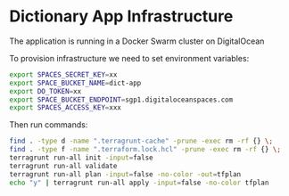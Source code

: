 # Dictionary App Infrastructure

The application is running in a Docker Swarm cluster on DigitalOcean

To provision infrastructure we need to set environment variables:

```bash
export SPACES_SECRET_KEY=xx
export SPACE_BUCKET_NAME=dict-app
export DO_TOKEN=xx
export SPACE_BUCKET_ENDPOINT=sgp1.digitaloceanspaces.com
export SPACES_ACCESS_KEY=xxx
```

Then run commands:

```bash
find . -type d -name ".terragrunt-cache" -prune -exec rm -rf {} \;
find . -type f -name ".terraform.lock.hcl" -prune -exec rm -rf {} \;
terragrunt run-all init -input=false
terragrunt run-all validate
terragrunt run-all plan -input=false -no-color -out=tfplan
echo "y" | terragrunt run-all apply -input=false -no-color tfplan
```